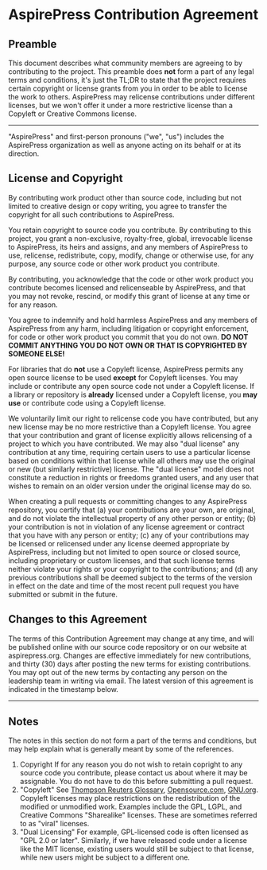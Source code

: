# AspirePress Contribution Agreement

## Preamble

This document describes what community members are agreeing to by contributing to the project. This preamble does **not** form a part of any legal terms and conditions, it's just the TL;DR to state that the project requires certain copyright or license grants from you in order to be able to license the work to others. AspirePress may relicense contributions under different licenses, but we won't offer it under a more restrictive license than a Copyleft or Creative Commons license.

-----

"AspirePress" and first-person pronouns ("we", "us") includes the AspirePress organization as well as anyone acting on its behalf or at its direction.

## License and Copyright

By contributing work product other than source code, including but not limited to creative design or copy writing, you agree to transfer the copyright for all such contributions to AspirePress.

You retain copyright to source code you contribute. By contributing to this project, you grant a non-exclusive, royalty-free, global, irrevocable license to AspirePress, its heirs and assigns, and any members of AspirePress to use, relicense, redistribute, copy, modify, change or otherwise use, for any purpose, any source code or other work product you contribute.

By contributing, you acknowledge that the code or other work product you contribute becomes licensed and relicenseable by AspirePress, and that you may not revoke, rescind, or modify this grant of license at any time or for any reason.

You agree to indemnify and hold harmless AspirePress and any members of AspirePress from any harm, including litigation or copyright enforcement, for code or other work product you commit that you do not own. **DO NOT COMMIT ANYTHING YOU DO NOT OWN OR THAT IS COPYRIGHTED BY SOMEONE ELSE!**

For libraries that do **not** use a Copyleft license, AspirePress permits any open source license to be used **except** for Copyleft licenses. You may include or contribute any open source code not under a Copyleft license. If a library or repository is **already** licensed under a Copyleft license, you **may use** or contribute code using a Copyleft license.

We voluntarily limit our right to relicense code you have contributed, but any new license may be no more restrictive than a Copyleft license. You agree that your contribution and grant of license explicitly allows relicensing of a project to which you have contributed. We may also "dual license" any contribution at any time, requiring certain users to use a particular license based on conditions within that license while all others may use the original or new (but similarly restrictive) license. The "dual license" model does not constitute a reduction in rights or freedoms granted users, and any user that wishes to remain on an older version under the original license may do so.

When creating a pull requests or committing changes to any AspirePress repository, you certify that
  (a) your contributions are your own, are original, and do not violate the intellectual property of any other person or entity;
  (b) your contribution is not in violation of any license agreement or contract that you have with any person or entity;
  (c) any of your contributions may be licensed or relicensed under any license deemed appropriate by AspirePress, including but not limited to open source or closed source, including proprietary or custom licenses, and that such license terms neither violate your rights or your copyright to the contributions; and
  (d) any previous contributions shall be deemed subject to the terms of the version in effect on the date and time of the most recent pull request you have submitted or submit in the future.

## Changes to this Agreement

The terms of this Contribution Agreement may change at any time, and will be published online with our source code repository or on our website at aspirepress.org. Changes are effective immediately for new contributions, and thirty (30) days after posting the new terms for existing contributions. You may opt out of the new terms by contacting any person on the leadership team in writing via email. The latest version of this agreement is indicated in the timestamp below.

-----

## Notes
The notes in this section do not form a part of the terms and conditions, but may help explain what is generally meant by some of the references.

1. Copyright
   If for any reason you do not wish to retain copright to any source code you contribute, please contact us about where it may be assignable. You do not have to do this before submitting a pull request.
2. "Copyleft"
  See [Thompson Reuters Glossary](https://ca.practicallaw.thomsonreuters.com/Search/Results.html?query=copyleft&isPremiumAdvanceSearch=false&contentType=KNOWHOW_GLOBAL&querySubmissionGuid=i0a89af7a0000019331c06080e56701e3&categoryPageUrl=Home%2FPracticalLawGlobal&scopedSearchContext=%7B%22Type%22%3A%22PLGlobalPracticeArea%22%2C%22hasAllContent%22%3Atrue%2C%22defaultOption%22%3A%7B%22ContentType%22%3A%22KNOWHOW_GLOBAL%22%2C%22CollectionSet%22%3A%22w_plc_uk_gbl_all%22%2C%22Title%22%3A%22All%20Global%20Content%22%2C%22ViewExpression%22%3A%22%22%2C%22ScopedFacet%22%3A%22%22%2C%22ScopedJurisdiction%22%3A%22%22%2C%22ScopedPageUrl%22%3A%22Home%2FPracticalLawGlobal%22%7D%2C%22otherOptions%22%3A%5B%5D%7D&searchId=i0a89af7a0000019331bfa808c6b3751e&collectionSet=w_plc_uk_gbl_all&transitionType=ListViewType&contextData=(sc.Search)), [Opensource.com](https://opensource.com/resources/what-is-copyleft), [GNU.org](https://www.gnu.org/licenses/copyleft.en.html). Copyleft licenses may place restrictions on the redistribution of the modified or unmodified work. Examples include the GPL, LGPL, and Creative Commons "Sharealike" licenses. These are sometimes referred to as "viral" licenses.
3. "Dual Licensing"
  For example, GPL-licensed code is often licensed as "GPL 2.0 or later". Similarly, if we have released code under a license like the MIT license, existing users would still be subject to that license, while new users might be subject to a different one.
